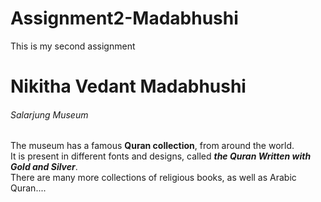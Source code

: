 # Assignment2-Madabhushi
This is my second assignment
# Nikitha Vedant Madabhushi
###### Salarjung Museum
The museum has a famous **Quran collection**, from around the world. <br> It is present in different fonts and designs, called ***the Quran Written with Gold and Silver***.<br> There are many more collections of religious books, as well as Arabic Quran....
